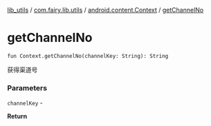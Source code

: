 [lib_utils](../../index.md) / [com.fairy.lib.utils](../index.md) / [android.content.Context](index.md) / [getChannelNo](./get-channel-no.md)

# getChannelNo

`fun Context.getChannelNo(channelKey: String): String`

获得渠道号

### Parameters

`channelKey` -

**Return**

